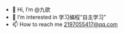 - 👋 Hi, I’m @九欲
- 👀 I’m interested in 学习编程“自主学习”
- 📫 How to reach me 2197055417@qq.com

<!---
Yujiu422/Yujiu422 is a ✨ special ✨ repository because its `README.md` (this file) appears on your GitHub profile.
You can click the Preview link to take a look at your changes.
--->
